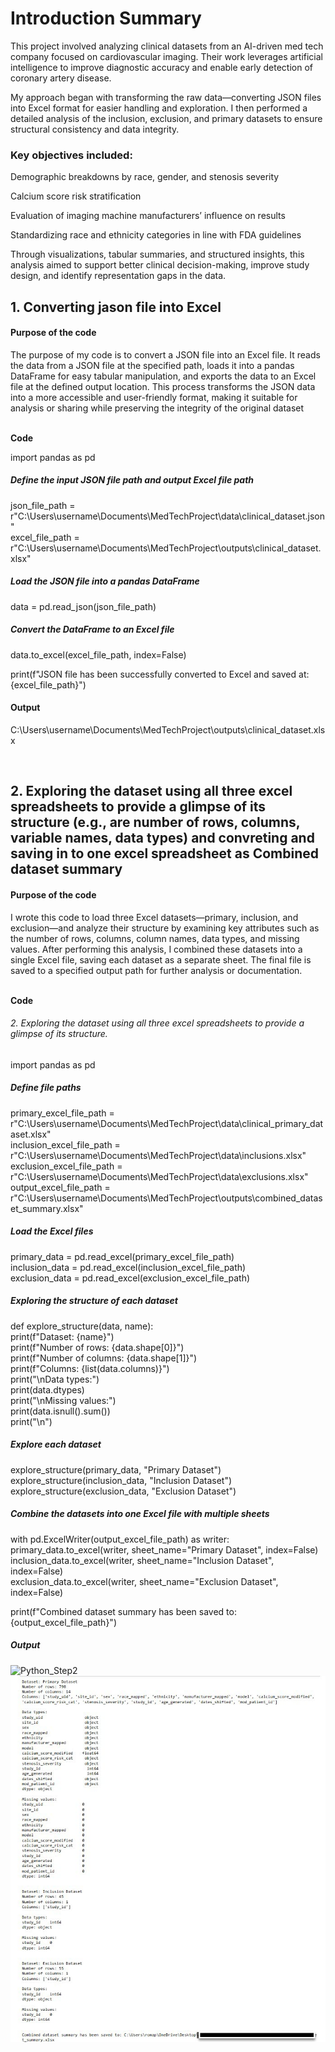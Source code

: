 # Introduction Summary

This project involved analyzing clinical datasets from an AI-driven med tech company focused on cardiovascular imaging. Their work leverages artificial intelligence to improve diagnostic accuracy and enable early detection of coronary artery disease.

My approach began with transforming the raw data—converting JSON files into Excel format for easier handling and exploration. I then performed a detailed analysis of the inclusion, exclusion, and primary datasets to ensure structural consistency and data integrity.

### Key objectives included:

Demographic breakdowns by race, gender, and stenosis severity

Calcium score risk stratification

Evaluation of imaging machine manufacturers’ influence on results

Standardizing race and ethnicity categories in line with FDA guidelines

Through visualizations, tabular summaries, and structured insights, this analysis aimed to support better clinical decision-making, improve study design, and identify representation gaps in the data.


## 1. Converting jason file into Excel

#### Purpose of the code
The purpose of my code is to convert a JSON file into an Excel file. It reads the data from a JSON file at the specified path, loads it into a pandas DataFrame for easy tabular manipulation, and exports the data to an Excel file at the defined output location. This process transforms the JSON data into a more accessible and user-friendly format, making it suitable for analysis or sharing while preserving the integrity of the original dataset

<br> **Code**

import pandas as pd

##### Define the input JSON file path and output Excel file path
json_file_path = r"C:\Users\username\Documents\MedTechProject\data\clinical_dataset.json"  
excel_file_path = r"C:\Users\username\Documents\MedTechProject\outputs\clinical_dataset.xlsx"

##### Load the JSON file into a pandas DataFrame
data = pd.read_json(json_file_path)

##### Convert the DataFrame to an Excel file
data.to_excel(excel_file_path, index=False)

print(f"JSON file has been successfully converted to Excel and saved at: {excel_file_path}")

#### Output
C:\Users\username\Documents\MedTechProject\outputs\clinical_dataset.xlsx

<br>

## 2. Exploring the dataset using all three excel spreadsheets to provide a glimpse of its structure (e.g., are number of rows, columns, variable names, data types) and convreting and saving in to one excel spreadsheet as Combined dataset summary

#### Purpose of the code
I wrote this code to load three Excel datasets—primary, inclusion, and exclusion—and analyze their structure by examining key attributes such as the number of rows, columns, column names, data types, and missing values. After performing this analysis, I combined these datasets into a single Excel file, saving each dataset as a separate sheet. The final file is saved to a specified output path for further analysis or documentation.

 <br> **Code**
 
###### 2. Exploring the dataset using all three excel spreadsheets to provide a glimpse of its structure.

import pandas as pd

##### Define file paths
primary_excel_file_path = r"C:\Users\username\Documents\MedTechProject\data\clinical_primary_dataset.xlsx"  
inclusion_excel_file_path = r"C:\Users\username\Documents\MedTechProject\data\inclusions.xlsx"  
exclusion_excel_file_path = r"C:\Users\username\Documents\MedTechProject\data\exclusions.xlsx"  
output_excel_file_path = r"C:\Users\username\Documents\MedTechProject\outputs\combined_dataset_summary.xlsx"  

##### Load the Excel files
primary_data = pd.read_excel(primary_excel_file_path)  
inclusion_data = pd.read_excel(inclusion_excel_file_path)   
exclusion_data = pd.read_excel(exclusion_excel_file_path)  

##### Exploring the structure of each dataset
def explore_structure(data, name):  
    print(f"Dataset: {name}")  
    print(f"Number of rows: {data.shape[0]}")  
    print(f"Number of columns: {data.shape[1]}")  
    print(f"Columns: {list(data.columns)}")  
    print("\nData types:")  
    print(data.dtypes)  
    print("\nMissing values:")  
    print(data.isnull().sum())  
    print("\n")  

##### Explore each dataset
explore_structure(primary_data, "Primary Dataset")  
explore_structure(inclusion_data, "Inclusion Dataset")  
explore_structure(exclusion_data, "Exclusion Dataset")  

##### Combine the datasets into one Excel file with multiple sheets
with pd.ExcelWriter(output_excel_file_path) as writer:  
    primary_data.to_excel(writer, sheet_name="Primary Dataset", index=False)  
    inclusion_data.to_excel(writer, sheet_name="Inclusion Dataset", index=False)  
    exclusion_data.to_excel(writer, sheet_name="Exclusion Dataset", index=False)  

print(f"Combined dataset summary has been saved to: {output_excel_file_path}")

##### Output
![Python_Step2](/assets/img/Python_Step2.jpg)
![Python_Step2](assets/img/Python_Step2.jpg)
<br>
